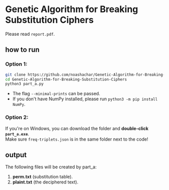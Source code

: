 # Genetic Algorithm for Breaking Substitution Ciphers

Please read `report.pdf`.


## how to run

### Option 1:

```bash
git clone https://github.com/noashachar/Genetic-Algorithm-for-Breaking-Substitution-Ciphers
cd Genetic-Algorithm-for-Breaking-Substitution-Ciphers
python3 part_a.py
```
* The flag `--minimal-prints` can be passed.
* If you don't have NumPy installed, please run `python3 -m pip install NumPy`. 

### Option 2:
If you're on Windows, you can download the folder and **double-click `part_a.exe`**. <br/>
Make sure `freq-triplets.json` is in the same folder next to the code!

## output
The following files will be created by part_a:
1. **perm.txt** (substitution table).
2. **plaint.txt** (the deciphered text).
